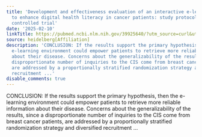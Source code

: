 ```yaml
---
title: 'Development and effectiveness evaluation of an interactive e-learning environment
  to enhance digital health literacy in cancer patients: study protocol for a randomized
  controlled trial'
date: '2025-02-10'
linkTitle: https://pubmed.ncbi.nlm.nih.gov/39925640/?utm_source=curl&utm_medium=rss&utm_campaign=pubmed-2&utm_content=1FakS-2QOkCT8HsMOQP1bCRQ4YzyumYOmxmF0moLsQ3dFB1E9V&fc=20220326224207&ff=20250210170923&v=2.18.0.post9+e462414
source: heidelberg[Affiliation]
description: 'CONCLUSION: If the results support the primary hypothesis, then the
  e-learning environment could empower patients to retrieve more reliable information
  about their disease. Concerns about the generalizability of the results, since a
  disproportionate number of inquiries to the CIS come from breast cancer patients,
  are addressed by a proportionally stratified randomization strategy and diversified
  recruitment ...'
disable_comments: true
---
```

CONCLUSION: If the results support the primary hypothesis, then the e-learning environment could empower patients to retrieve more reliable information about their disease. Concerns about the generalizability of the results, since a disproportionate number of inquiries to the CIS come from breast cancer patients, are addressed by a proportionally stratified randomization strategy and diversified recruitment ...